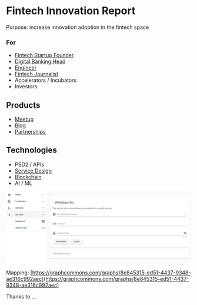 # Fintech Innovation Report

Purpose: increase innovation adoption in the fintech space

### For

* [Fintech Startup Founder](https://www.notion.so/Fintech-Startup-Founder-af380d7dfa6a4158879c91c333506e55)
* [Digital Banking Head](https://www.notion.so/Digital-Banking-Head-d158b8ac8ab249d4bcb846c05251a782)
* [Engineer](https://www.notion.so/Engineer-b916518e73094dff9d50d497d427f997)
* [Fintech Journalist](https://docs.google.com/spreadsheets/d/1wArciMrCSR6KO5uJF-ae7FRPYhosiga0BfxdamidD-4/edit#gid=315561510)
* Accelerators / Incubators
* Investors

## Products

* [Meetup](https://www.notion.so/Meetup-ec0700a397e0484f8031c2849dddc994)
* [Blog](https://www.notion.so/Blog-51591d6b9d1f40cfb6c2e40aa4e07195)
* [Partnerships](https://www.notion.so/Partnerships-ca1ea09a5f134493bac019e73ed99448)

## Technologies

* PSD2 / APIs
* [Service Design](design-thinking/)
* [Blockchain](architecture-design-protocol/)
* AI / ML

![](.gitbook/assets/image%20%2883%29.png)

Mapping: [https://graphcommons.com/graphs/8e845315-ed51-4437-9348-ae316c992aec](https://graphcommons.com/graphs/8e845315-ed51-4437-9348-ae316c992aec)

Thanks to ...

